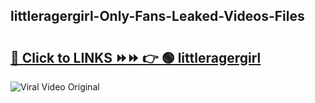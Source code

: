 
 ## littleragergirl-Only-Fans-Leaked-Videos-Files

# <h2><a href="https://mediaupload.pro?littleragergirl">🔗 Click to LINKS ⏩⏩ 👉 🟢 littleragergirl </a></h2>

<a href="https://mediaupload.pro?littleragergirl" rel="nofollow" data-target="animated-image.originalLink"><img src="https://i.ibb.co.com/xMMVF88/686577567.gif" alt="Viral Video Original" style="max-width: 100%; display: inline-block;" data-target="animated-image.originalImage"></a>